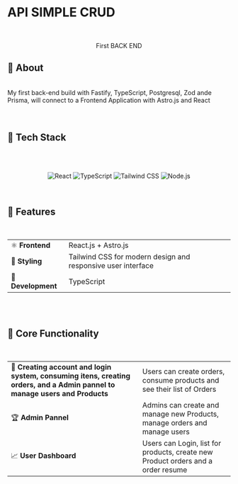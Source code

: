 # API SIMPLE CRUD

<br />
<p align="center">
  First BACK END
</p>

## 💫 About

<br />
My first back-end build with Fastify, TypeScript, Postgresql, Zod ande Prisma, will connect to a Frontend Application with Astro.js and React
<br />
<br />
<br />

## 🚀 Tech Stack

<br />
<br />
<p align="center">
  <img src="https://img.shields.io/badge/React-61DAFB?style=flat-square&logo=react&logoColor=black" alt="React" />
  <img src="https://img.shields.io/badge/TypeScript-3178C6?style=flat-square&logo=typescript&logoColor=white" alt="TypeScript" />
  <img src="https://img.shields.io/badge/Tailwind_CSS-38B2AC?style=flat-square&logo=tailwind-css&logoColor=white" alt="Tailwind CSS" />
  <img src="https://img.shields.io/badge/Node.js-339933?style=flat-square&logo=node.js&logoColor=white" alt="Node.js" />
</p>
<br />

## 🔧 Features

<br />
<table>
  <tr>
    <td>⚛️ <b>Frontend</b></td>
    <td>React.js + Astro.js</td>
  </tr>
  <tr>
    <td>🎨 <b>Styling</b></td>
    <td>Tailwind CSS for modern design and responsive user interface</td>
  </tr>
  <tr>
    <td>📱 <b>Development</b></td>
    <td>TypeScript</td>
  </tr>
</table>

<br/>
<br/>

## 🌟 Core Functionality

<br />
<table>
  <tr>
    <td>🔗 <b>Creating account and login system, consuming itens, creating orders, and a Admin pannel to manage users and Products</b></td>
    <td>Users can create orders, consume products and see their list of Orders</td>
  </tr>
  <tr>
    <td>🏆 <b>Admin Pannel</b></td>
    <td>Admins can create and manage new Products, manage orders and manage users </td>
  </tr>
  <tr>
    <td>📈 <b>User Dashboard</b></td>
    <td>Users can Login, list for products, create new Product orders and a order resume</td>
  </tr>
</table>

